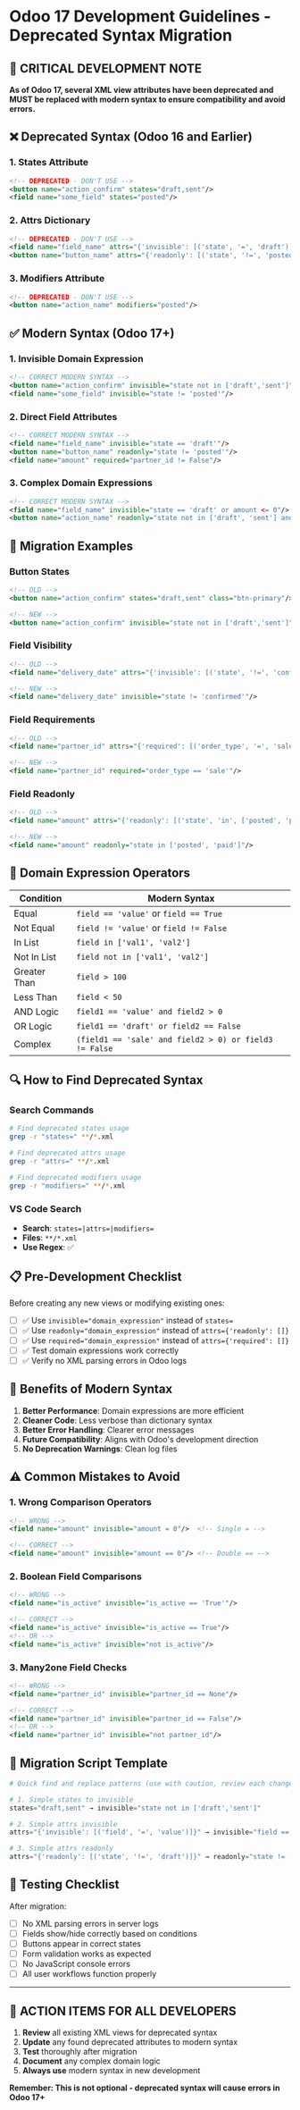 # Odoo 17 Development Guidelines - Deprecated Syntax Migration

## 🚨 **CRITICAL DEVELOPMENT NOTE**

**As of Odoo 17, several XML view attributes have been deprecated and MUST be replaced with modern syntax to ensure compatibility and avoid errors.**

## ❌ **Deprecated Syntax (Odoo 16 and Earlier)**

### 1. States Attribute
```xml
<!-- DEPRECATED - DON'T USE -->
<button name="action_confirm" states="draft,sent"/>
<field name="some_field" states="posted"/>
```

### 2. Attrs Dictionary
```xml
<!-- DEPRECATED - DON'T USE -->
<field name="field_name" attrs="{'invisible': [('state', '=', 'draft')]}"/>
<button name="button_name" attrs="{'readonly': [('state', '!=', 'posted')]}"/>
```

### 3. Modifiers Attribute
```xml
<!-- DEPRECATED - DON'T USE -->
<button name="action_name" modifiers="posted"/>
```

## ✅ **Modern Syntax (Odoo 17+)**

### 1. Invisible Domain Expression
```xml
<!-- CORRECT MODERN SYNTAX -->
<button name="action_confirm" invisible="state not in ['draft','sent']"/>
<field name="some_field" invisible="state != 'posted'"/>
```

### 2. Direct Field Attributes
```xml
<!-- CORRECT MODERN SYNTAX -->
<field name="field_name" invisible="state == 'draft'"/>
<button name="button_name" readonly="state != 'posted'"/>
<field name="amount" required="partner_id != False"/>
```

### 3. Complex Domain Expressions
```xml
<!-- CORRECT MODERN SYNTAX -->
<field name="field_name" invisible="state == 'draft' or amount <= 0"/>
<button name="action_name" readonly="state not in ['draft', 'sent'] and user_id == False"/>
```

## 🔄 **Migration Examples**

### Button States
```xml
<!-- OLD -->
<button name="action_confirm" states="draft,sent" class="btn-primary"/>

<!-- NEW -->
<button name="action_confirm" invisible="state not in ['draft','sent']" class="btn-primary"/>
```

### Field Visibility
```xml
<!-- OLD -->
<field name="delivery_date" attrs="{'invisible': [('state', '!=', 'confirmed')]}"/>

<!-- NEW -->
<field name="delivery_date" invisible="state != 'confirmed'"/>
```

### Field Requirements
```xml
<!-- OLD -->
<field name="partner_id" attrs="{'required': [('order_type', '=', 'sale')]}"/>

<!-- NEW -->
<field name="partner_id" required="order_type == 'sale'"/>
```

### Field Readonly
```xml
<!-- OLD -->
<field name="amount" attrs="{'readonly': [('state', 'in', ['posted', 'paid'])]}"/>

<!-- NEW -->
<field name="amount" readonly="state in ['posted', 'paid']"/>
```

## 🎯 **Domain Expression Operators**

| Condition | Modern Syntax |
|-----------|---------------|
| Equal | `field == 'value'` or `field == True` |
| Not Equal | `field != 'value'` or `field != False` |
| In List | `field in ['val1', 'val2']` |
| Not In List | `field not in ['val1', 'val2']` |
| Greater Than | `field > 100` |
| Less Than | `field < 50` |
| AND Logic | `field1 == 'value' and field2 > 0` |
| OR Logic | `field1 == 'draft' or field2 == False` |
| Complex | `(field1 == 'sale' and field2 > 0) or field3 != False` |

## 🔍 **How to Find Deprecated Syntax**

### Search Commands
```bash
# Find deprecated states usage
grep -r "states=" **/*.xml

# Find deprecated attrs usage  
grep -r "attrs=" **/*.xml

# Find deprecated modifiers usage
grep -r "modifiers=" **/*.xml
```

### VS Code Search
- **Search**: `states=|attrs=|modifiers=`
- **Files**: `**/*.xml`
- **Use Regex**: ✅

## 📋 **Pre-Development Checklist**

Before creating any new views or modifying existing ones:

- [ ] ✅ Use `invisible="domain_expression"` instead of `states=`
- [ ] ✅ Use `readonly="domain_expression"` instead of `attrs={'readonly': []}`
- [ ] ✅ Use `required="domain_expression"` instead of `attrs={'required': []}`
- [ ] ✅ Test domain expressions work correctly
- [ ] ✅ Verify no XML parsing errors in Odoo logs

## 🚀 **Benefits of Modern Syntax**

1. **Better Performance**: Domain expressions are more efficient
2. **Cleaner Code**: Less verbose than dictionary syntax
3. **Better Error Handling**: Clearer error messages
4. **Future Compatibility**: Aligns with Odoo's development direction
5. **No Deprecation Warnings**: Clean log files

## ⚠️ **Common Mistakes to Avoid**

### 1. Wrong Comparison Operators
```xml
<!-- WRONG -->
<field name="amount" invisible="amount = 0"/>  <!-- Single = -->

<!-- CORRECT -->
<field name="amount" invisible="amount == 0"/> <!-- Double == -->
```

### 2. Boolean Field Comparisons
```xml
<!-- WRONG -->
<field name="is_active" invisible="is_active == 'True'"/>

<!-- CORRECT -->
<field name="is_active" invisible="is_active == True"/>
<!-- OR -->
<field name="is_active" invisible="not is_active"/>
```

### 3. Many2one Field Checks
```xml
<!-- WRONG -->
<field name="partner_id" invisible="partner_id == None"/>

<!-- CORRECT -->
<field name="partner_id" invisible="partner_id == False"/>
<!-- OR -->
<field name="partner_id" invisible="not partner_id"/>
```

## 🔧 **Migration Script Template**

```python
# Quick find and replace patterns (use with caution, review each change)

# 1. Simple states to invisible
states="draft,sent" → invisible="state not in ['draft','sent']"

# 2. Simple attrs invisible
attrs="{'invisible': [('field', '=', 'value')]}" → invisible="field == 'value'"

# 3. Simple attrs readonly  
attrs="{'readonly': [('state', '!=', 'draft')]}" → readonly="state != 'draft'"
```

## 📝 **Testing Checklist**

After migration:

- [ ] No XML parsing errors in server logs
- [ ] Fields show/hide correctly based on conditions
- [ ] Buttons appear in correct states
- [ ] Form validation works as expected
- [ ] No JavaScript console errors
- [ ] All user workflows function properly

---

## 🎯 **ACTION ITEMS FOR ALL DEVELOPERS**

1. **Review** all existing XML views for deprecated syntax
2. **Update** any found deprecated attributes to modern syntax
3. **Test** thoroughly after migration
4. **Document** any complex domain logic
5. **Always use** modern syntax in new development

**Remember: This is not optional - deprecated syntax will cause errors in Odoo 17+**
